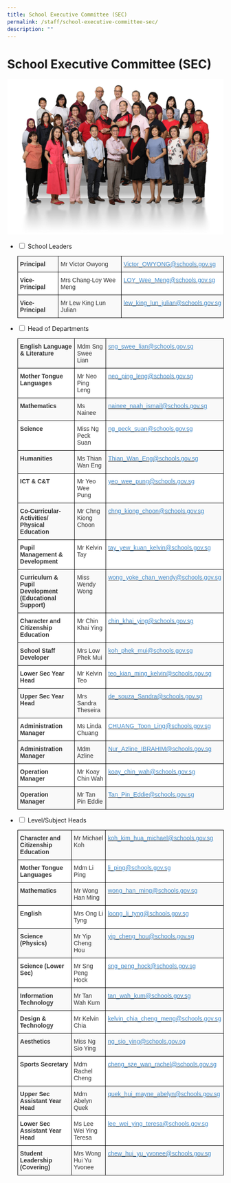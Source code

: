 ```yaml
---
title: School Executive Committee (SEC)
permalink: /staff/school-executive-committee-sec/
description: ""
---
```

# **School Executive Committee (SEC)**

![](/images/School-Executive-Committee-2048x1463.jpg)













<ul class="jekyllcodex_accordion">
  <li>
    <input type="checkbox" id="accordion1">
    <label for="accordion1">School Leaders</label>
    <div>
			<p><table style="border-collapse:collapse;border-spacing:0" class="tg"><thead><tr><th style="background-color:#F9F9F9;border-color:black;border-style:solid;border-width:1px;color:#333333;font-family:Arial, sans-serif;font-size:14px;font-weight:bold;overflow:hidden;padding:10px 5px;text-align:left;vertical-align:top;word-break:normal"><span style="font-weight:bold">Principal</span></th><th style="background-color:#F9F9F9;border-color:black;border-style:solid;border-width:1px;color:#333333;font-family:Arial, sans-serif;font-size:14px;font-weight:normal;overflow:hidden;padding:10px 5px;text-align:left;vertical-align:top;word-break:normal">Mr Victor Owyong</th><th style="background-color:#F9F9F9;border-color:black;border-style:solid;border-width:1px;color:#428BCA;font-family:Arial, sans-serif;font-size:14px;font-weight:normal;overflow:hidden;padding:10px 5px;text-align:left;vertical-align:top;word-break:normal"><a href="mailto:Victor_OWYONG@schools.gov.sg"><span style="text-decoration:none;color:#428BCA;background-color:transparent">Victor_OWYONG@schools.gov.sg</span></a></th></tr></thead><tbody><tr><td style="background-color:#FFF;border-color:black;border-style:solid;border-width:1px;color:#333333;font-family:Arial, sans-serif;font-size:14px;font-weight:bold;overflow:hidden;padding:10px 5px;text-align:left;vertical-align:top;word-break:normal"><span style="font-weight:bold">Vice-Principal</span></td><td style="background-color:#FFF;border-color:black;border-style:solid;border-width:1px;color:#333333;font-family:Arial, sans-serif;font-size:14px;overflow:hidden;padding:10px 5px;text-align:left;vertical-align:top;word-break:normal">Mrs Chang-Loy Wee Meng</td><td style="background-color:#FFF;border-color:black;border-style:solid;border-width:1px;color:#428BCA;font-family:Arial, sans-serif;font-size:14px;overflow:hidden;padding:10px 5px;text-align:left;vertical-align:top;word-break:normal"><a href="mailto:LOY_Wee_Meng@schools.gov.sg"><span style="text-decoration:none;color:#428BCA;background-color:transparent">LOY_Wee_Meng@schools.gov.sg</span></a></td></tr><tr><td style="background-color:#F9F9F9;border-color:black;border-style:solid;border-width:1px;color:#333333;font-family:Arial, sans-serif;font-size:14px;font-weight:bold;overflow:hidden;padding:10px 5px;text-align:left;vertical-align:top;word-break:normal"><span style="font-weight:bold">Vice-Principal</span></td><td style="background-color:#F9F9F9;border-color:black;border-style:solid;border-width:1px;color:#333333;font-family:Arial, sans-serif;font-size:14px;overflow:hidden;padding:10px 5px;text-align:left;vertical-align:top;word-break:normal">Mr Lew King Lun Julian</td><td style="background-color:#F9F9F9;border-color:black;border-style:solid;border-width:1px;color:#428BCA;font-family:Arial, sans-serif;font-size:14px;overflow:hidden;padding:10px 5px;text-align:left;vertical-align:top;word-break:normal"><a href="mailto:lew_king_lun_julian@schools.gov.sg"><span style="text-decoration:none;color:#428BCA;background-color:transparent">lew_king_lun_julian@schools.gov.sg</span></a></td></tr></tbody></table></p>
    </div>
	</li>
  <li>
    <input type="checkbox" id="accordion2">
    <label for="accordion2">Head of Departments</label>
    <div>
			<p><table style="border-collapse:collapse;border-spacing:0" class="tg"><thead><tr><th style="background-color:#F9F9F9;border-color:black;border-style:solid;border-width:1px;color:#333333;font-family:Arial, sans-serif;font-size:14px;font-weight:bold;overflow:hidden;padding:10px 5px;text-align:left;vertical-align:top;word-break:normal"><span style="font-weight:bold">English Language &amp; Literature</span></th><th style="background-color:#F9F9F9;border-color:black;border-style:solid;border-width:1px;color:#333333;font-family:Arial, sans-serif;font-size:14px;font-weight:normal;overflow:hidden;padding:10px 5px;text-align:left;vertical-align:top;word-break:normal">Mdm Sng Swee Lian</th><th style="background-color:#F9F9F9;border-color:black;border-style:solid;border-width:1px;color:#808080;font-family:Arial, sans-serif;font-size:14px;font-weight:normal;overflow:hidden;padding:10px 5px;text-align:left;vertical-align:top;word-break:normal"> <a href="mailto:sng_swee_lian@schools.gov.sg"><span style="text-decoration:none;color:#428BCA;background-color:transparent">sng_swee_lian@schools.gov.sg</span></a></th></tr></thead><tbody><tr><td style="background-color:#FFF;border-color:black;border-style:solid;border-width:1px;color:#333333;font-family:Arial, sans-serif;font-size:14px;font-weight:bold;overflow:hidden;padding:10px 5px;text-align:left;vertical-align:top;word-break:normal"><span style="font-weight:bold">Mother Tongue Languages</span></td><td style="background-color:#FFF;border-color:black;border-style:solid;border-width:1px;color:#333333;font-family:Arial, sans-serif;font-size:14px;overflow:hidden;padding:10px 5px;text-align:left;vertical-align:top;word-break:normal">Mr Neo Ping Leng</td><td style="background-color:#FFF;border-color:black;border-style:solid;border-width:1px;color:#428BCA;font-family:Arial, sans-serif;font-size:14px;overflow:hidden;padding:10px 5px;text-align:left;vertical-align:top;word-break:normal"><a href="mailto:neo_ping_leng@schools.gov.sg"><span style="text-decoration:none;color:#428BCA;background-color:transparent">neo_ping_leng@schools.gov.sg</span></a></td></tr><tr><td style="background-color:#F9F9F9;border-color:black;border-style:solid;border-width:1px;color:#333333;font-family:Arial, sans-serif;font-size:14px;font-weight:bold;overflow:hidden;padding:10px 5px;text-align:left;vertical-align:top;word-break:normal"><span style="font-weight:bold">Mathematics</span></td><td style="background-color:#F9F9F9;border-color:black;border-style:solid;border-width:1px;color:#333333;font-family:Arial, sans-serif;font-size:14px;overflow:hidden;padding:10px 5px;text-align:left;vertical-align:top;word-break:normal">Ms Nainee</td><td style="background-color:#F9F9F9;border-color:black;border-style:solid;border-width:1px;color:#428BCA;font-family:Arial, sans-serif;font-size:14px;overflow:hidden;padding:10px 5px;text-align:left;vertical-align:top;word-break:normal"><a href="mailto:nainee_naah_ismail@schools.gov.sg"><span style="text-decoration:none;color:#428BCA;background-color:transparent">nainee_naah_ismail@schools.gov.sg</span></a></td></tr><tr><td style="background-color:#FFF;border-color:black;border-style:solid;border-width:1px;color:#333333;font-family:Arial, sans-serif;font-size:14px;font-weight:bold;overflow:hidden;padding:10px 5px;text-align:left;vertical-align:top;word-break:normal"><span style="font-weight:bold">Science</span></td><td style="background-color:#FFF;border-color:black;border-style:solid;border-width:1px;color:#333333;font-family:Arial, sans-serif;font-size:14px;overflow:hidden;padding:10px 5px;text-align:left;vertical-align:top;word-break:normal">Miss Ng Peck Suan</td><td style="background-color:#FFF;border-color:black;border-style:solid;border-width:1px;color:#428BCA;font-family:Arial, sans-serif;font-size:14px;overflow:hidden;padding:10px 5px;text-align:left;vertical-align:top;word-break:normal"><a href="mailto:ng_peck_suan@schools.gov.sg"><span style="text-decoration:none;color:#428BCA;background-color:transparent">ng_peck_suan@schools.gov.sg</span></a></td></tr><tr><td style="background-color:#F9F9F9;border-color:black;border-style:solid;border-width:1px;color:#333333;font-family:Arial, sans-serif;font-size:14px;font-weight:bold;overflow:hidden;padding:10px 5px;text-align:left;vertical-align:top;word-break:normal"><span style="font-weight:bold">Humanities</span></td><td style="background-color:#F9F9F9;border-color:black;border-style:solid;border-width:1px;color:#333333;font-family:Arial, sans-serif;font-size:14px;overflow:hidden;padding:10px 5px;text-align:left;vertical-align:top;word-break:normal">Ms Thian Wan Eng</td><td style="background-color:#F9F9F9;border-color:black;border-style:solid;border-width:1px;color:#428BCA;font-family:Arial, sans-serif;font-size:14px;overflow:hidden;padding:10px 5px;text-align:left;vertical-align:top;word-break:normal"><a href="mailto:Thian_Wan_Eng@schools.gov.sg"><span style="text-decoration:none;color:#428BCA;background-color:transparent">Thian_Wan_Eng@schools.gov.sg</span></a></td></tr><tr><td style="background-color:#FFF;border-color:black;border-style:solid;border-width:1px;color:#333333;font-family:Arial, sans-serif;font-size:14px;font-weight:bold;overflow:hidden;padding:10px 5px;text-align:left;vertical-align:top;word-break:normal"><span style="font-weight:bold">ICT &amp; C&amp;T</span></td><td style="background-color:#FFF;border-color:black;border-style:solid;border-width:1px;color:#333333;font-family:Arial, sans-serif;font-size:14px;overflow:hidden;padding:10px 5px;text-align:left;vertical-align:top;word-break:normal">Mr Yeo Wee Pung</td><td style="background-color:#FFF;border-color:black;border-style:solid;border-width:1px;color:#428BCA;font-family:Arial, sans-serif;font-size:14px;overflow:hidden;padding:10px 5px;text-align:left;vertical-align:top;word-break:normal"><a href="mailto:yeo_wee_pung@schools.gov.sg"><span style="text-decoration:none;color:#428BCA;background-color:transparent">yeo_wee_pung@schools.gov.sg</span></a></td></tr><tr><td style="background-color:#F9F9F9;border-color:black;border-style:solid;border-width:1px;color:#333333;font-family:Arial, sans-serif;font-size:14px;font-weight:bold;overflow:hidden;padding:10px 5px;text-align:left;vertical-align:top;word-break:normal"><span style="font-weight:bold">Co-Curricular-Activities/ Physical Education </span></td><td style="background-color:#F9F9F9;border-color:black;border-style:solid;border-width:1px;color:#333333;font-family:Arial, sans-serif;font-size:14px;overflow:hidden;padding:10px 5px;text-align:left;vertical-align:top;word-break:normal">Mr Chng Kiong Choon</td><td style="background-color:#F9F9F9;border-color:black;border-style:solid;border-width:1px;color:#428BCA;font-family:Arial, sans-serif;font-size:14px;overflow:hidden;padding:10px 5px;text-align:left;vertical-align:top;word-break:normal"><a href="mailto:chng_kiong_choon@schools.gov.sg"><span style="text-decoration:none;color:#428BCA;background-color:transparent">chng_kiong_choon@schools.gov.sg</span></a></td></tr><tr><td style="background-color:#FFF;border-color:black;border-style:solid;border-width:1px;color:#333333;font-family:Arial, sans-serif;font-size:14px;font-weight:bold;overflow:hidden;padding:10px 5px;text-align:left;vertical-align:top;word-break:normal"><span style="font-weight:bold">Pupil Management &amp; Development</span></td><td style="background-color:#FFF;border-color:black;border-style:solid;border-width:1px;color:#333333;font-family:Arial, sans-serif;font-size:14px;overflow:hidden;padding:10px 5px;text-align:left;vertical-align:top;word-break:normal">Mr Kelvin Tay</td><td style="background-color:#FFF;border-color:black;border-style:solid;border-width:1px;color:#428BCA;font-family:Arial, sans-serif;font-size:14px;overflow:hidden;padding:10px 5px;text-align:left;vertical-align:top;word-break:normal"><a href="mailto:tay_yew_kuan_kelvin@schools.gov.sg"><span style="text-decoration:none;color:#428BCA;background-color:transparent">tay_yew_kuan_kelvin@schools.gov.sg</span></a></td></tr><tr><td style="background-color:#F9F9F9;border-color:black;border-style:solid;border-width:1px;color:#333333;font-family:Arial, sans-serif;font-size:14px;font-weight:bold;overflow:hidden;padding:10px 5px;text-align:left;vertical-align:top;word-break:normal"><span style="font-weight:bold">Curriculum &amp; Pupil Development (Educational Support)</span></td><td style="background-color:#F9F9F9;border-color:black;border-style:solid;border-width:1px;color:#333333;font-family:Arial, sans-serif;font-size:14px;overflow:hidden;padding:10px 5px;text-align:left;vertical-align:top;word-break:normal">Miss Wendy Wong</td><td style="background-color:#F9F9F9;border-color:black;border-style:solid;border-width:1px;color:#428BCA;font-family:Arial, sans-serif;font-size:14px;overflow:hidden;padding:10px 5px;text-align:left;vertical-align:top;word-break:normal"><a href="mailto:wong_yoke_chan_wendy@schools.gov.sg"><span style="text-decoration:none;color:#428BCA;background-color:transparent">wong_yoke_chan_wendy@schools.gov.sg</span></a></td></tr><tr><td style="background-color:#FFF;border-color:black;border-style:solid;border-width:1px;color:#333333;font-family:Arial, sans-serif;font-size:14px;font-weight:bold;overflow:hidden;padding:10px 5px;text-align:left;vertical-align:top;word-break:normal"><span style="font-weight:bold">Character and Citizenship Education</span></td><td style="background-color:#FFF;border-color:black;border-style:solid;border-width:1px;color:#333333;font-family:Arial, sans-serif;font-size:14px;overflow:hidden;padding:10px 5px;text-align:left;vertical-align:top;word-break:normal">Mr Chin Khai Ying</td><td style="background-color:#FFF;border-color:black;border-style:solid;border-width:1px;color:#428BCA;font-family:Arial, sans-serif;font-size:14px;overflow:hidden;padding:10px 5px;text-align:left;vertical-align:top;word-break:normal"><a href="mailto:chin_khai_ying@schools.gov.sg"><span style="text-decoration:none;color:#428BCA;background-color:transparent">chin_khai_ying@schools.gov.sg</span></a></td></tr><tr><td style="background-color:#F9F9F9;border-color:black;border-style:solid;border-width:1px;color:#333333;font-family:Arial, sans-serif;font-size:14px;font-weight:bold;overflow:hidden;padding:10px 5px;text-align:left;vertical-align:top;word-break:normal"><span style="font-weight:bold">School Staff Developer</span></td><td style="background-color:#F9F9F9;border-color:black;border-style:solid;border-width:1px;color:#333333;font-family:Arial, sans-serif;font-size:14px;overflow:hidden;padding:10px 5px;text-align:left;vertical-align:top;word-break:normal">Mrs Low Phek Mui</td><td style="background-color:#F9F9F9;border-color:black;border-style:solid;border-width:1px;color:#428BCA;font-family:Arial, sans-serif;font-size:14px;overflow:hidden;padding:10px 5px;text-align:left;vertical-align:top;word-break:normal"><a href="mailto:koh_phek_mui@schools.gov.sg"><span style="text-decoration:none;color:#428BCA;background-color:transparent">koh_phek_mui@schools.gov.sg</span></a></td></tr><tr><td style="background-color:#FFF;border-color:black;border-style:solid;border-width:1px;color:#333333;font-family:Arial, sans-serif;font-size:14px;font-weight:bold;overflow:hidden;padding:10px 5px;text-align:left;vertical-align:top;word-break:normal"><span style="font-weight:bold">Lower Sec Year Head</span></td><td style="background-color:#FFF;border-color:black;border-style:solid;border-width:1px;color:#333333;font-family:Arial, sans-serif;font-size:14px;overflow:hidden;padding:10px 5px;text-align:left;vertical-align:top;word-break:normal">Mr Kelvin Teo</td><td style="background-color:#FFF;border-color:black;border-style:solid;border-width:1px;color:#428BCA;font-family:Arial, sans-serif;font-size:14px;overflow:hidden;padding:10px 5px;text-align:left;vertical-align:top;word-break:normal"><a href="mailto:teo_kian_ming_kelvin@schools.gov.sg"><span style="text-decoration:none;color:#428BCA;background-color:transparent">teo_kian_ming_kelvin@schools.gov.sg</span></a></td></tr><tr><td style="background-color:#F9F9F9;border-color:black;border-style:solid;border-width:1px;color:#333333;font-family:Arial, sans-serif;font-size:14px;font-weight:bold;overflow:hidden;padding:10px 5px;text-align:left;vertical-align:top;word-break:normal"><span style="font-weight:bold">Upper Sec Year Head</span></td><td style="background-color:#F9F9F9;border-color:black;border-style:solid;border-width:1px;color:#333333;font-family:Arial, sans-serif;font-size:14px;overflow:hidden;padding:10px 5px;text-align:left;vertical-align:top;word-break:normal">Mrs Sandra Theseira</td><td style="background-color:#F9F9F9;border-color:black;border-style:solid;border-width:1px;color:#428BCA;font-family:Arial, sans-serif;font-size:14px;overflow:hidden;padding:10px 5px;text-align:left;vertical-align:top;word-break:normal"><a href="mailto:de_souza_Sandra@schools.gov.sg"><span style="text-decoration:none;color:#428BCA;background-color:transparent">de_souza_Sandra@schools.gov.sg</span></a></td></tr><tr><td style="background-color:#FFF;border-color:black;border-style:solid;border-width:1px;color:#333333;font-family:Arial, sans-serif;font-size:14px;font-weight:bold;overflow:hidden;padding:10px 5px;text-align:left;vertical-align:top;word-break:normal"><span style="font-weight:bold">Administration Manager</span></td><td style="background-color:#FFF;border-color:black;border-style:solid;border-width:1px;color:#333333;font-family:Arial, sans-serif;font-size:14px;overflow:hidden;padding:10px 5px;text-align:left;vertical-align:top;word-break:normal">Ms Linda Chuang</td><td style="background-color:#FFF;border-color:black;border-style:solid;border-width:1px;color:#428BCA;font-family:Arial, sans-serif;font-size:14px;overflow:hidden;padding:10px 5px;text-align:left;vertical-align:top;word-break:normal"><a href="mailto:CHUANG_Toon_Ling@schools.gov.sg"><span style="text-decoration:none;color:#428BCA;background-color:transparent">CHUANG_Toon_Ling@schools.gov.sg</span></a></td></tr><tr><td style="background-color:#F9F9F9;border-color:black;border-style:solid;border-width:1px;color:#333333;font-family:Arial, sans-serif;font-size:14px;font-weight:bold;overflow:hidden;padding:10px 5px;text-align:left;vertical-align:top;word-break:normal"><span style="font-weight:bold">Administration Manager</span></td><td style="background-color:#F9F9F9;border-color:black;border-style:solid;border-width:1px;color:#333333;font-family:Arial, sans-serif;font-size:14px;overflow:hidden;padding:10px 5px;text-align:left;vertical-align:top;word-break:normal">Mdm Azline</td><td style="background-color:#F9F9F9;border-color:black;border-style:solid;border-width:1px;color:#428BCA;font-family:Arial, sans-serif;font-size:14px;overflow:hidden;padding:10px 5px;text-align:left;vertical-align:top;word-break:normal"><a href="mailto:Nur_Azline_IBRAHIM@schools.gov.sg"><span style="text-decoration:none;color:#428BCA;background-color:transparent">Nur_Azline_IBRAHIM@schools.gov.sg</span></a></td></tr><tr><td style="background-color:#FFF;border-color:black;border-style:solid;border-width:1px;color:#333333;font-family:Arial, sans-serif;font-size:14px;font-weight:bold;overflow:hidden;padding:10px 5px;text-align:left;vertical-align:top;word-break:normal"><span style="font-weight:bold">Operation Manager</span></td><td style="background-color:#FFF;border-color:black;border-style:solid;border-width:1px;color:#333333;font-family:Arial, sans-serif;font-size:14px;overflow:hidden;padding:10px 5px;text-align:left;vertical-align:top;word-break:normal">Mr Koay Chin Wah</td><td style="background-color:#FFF;border-color:black;border-style:solid;border-width:1px;color:#428BCA;font-family:Arial, sans-serif;font-size:14px;overflow:hidden;padding:10px 5px;text-align:left;vertical-align:top;word-break:normal"><a href="mailto:koay_chin_wah@schools.gov.sg"><span style="text-decoration:none;color:#428BCA;background-color:transparent">koay_chin_wah@schools.gov.sg</span></a></td></tr><tr><td style="background-color:#F9F9F9;border-color:black;border-style:solid;border-width:1px;color:#333333;font-family:Arial, sans-serif;font-size:14px;font-weight:bold;overflow:hidden;padding:10px 5px;text-align:left;vertical-align:top;word-break:normal"><span style="font-weight:bold">Operation Manager</span></td><td style="background-color:#F9F9F9;border-color:black;border-style:solid;border-width:1px;color:#333333;font-family:Arial, sans-serif;font-size:14px;overflow:hidden;padding:10px 5px;text-align:left;vertical-align:top;word-break:normal">Mr Tan Pin Eddie</td><td style="background-color:#F9F9F9;border-color:black;border-style:solid;border-width:1px;color:#428BCA;font-family:Arial, sans-serif;font-size:14px;overflow:hidden;padding:10px 5px;text-align:left;vertical-align:top;word-break:normal"><a href="mailto:Tan_Pin_Eddie@schools.gov.sg"><span style="text-decoration:none;color:#428BCA;background-color:transparent">Tan_Pin_Eddie@schools.gov.sg</span></a></td></tr></tbody></table></p>
    </div>
	</li>
	  <li>
    <input type="checkbox" id="accordion3">
    <label for="accordion3">Level/Subject Heads</label>
    <div>
			<p><table style="border-collapse:collapse;border-spacing:0" class="tg"><thead><tr><th style="background-color:#F9F9F9;border-color:black;border-style:solid;border-width:1px;color:#333333;font-family:Arial, sans-serif;font-size:14px;font-weight:bold;overflow:hidden;padding:10px 5px;text-align:left;vertical-align:top;word-break:normal"><span style="font-weight:bold">Character and Citizenship Education</span></th><th style="background-color:#F9F9F9;border-color:black;border-style:solid;border-width:1px;color:#333333;font-family:Arial, sans-serif;font-size:14px;font-weight:normal;overflow:hidden;padding:10px 5px;text-align:left;vertical-align:top;word-break:normal">Mr Michael Koh</th><th style="background-color:#F9F9F9;border-color:black;border-style:solid;border-width:1px;color:#428BCA;font-family:Arial, sans-serif;font-size:14px;font-weight:normal;overflow:hidden;padding:10px 5px;text-align:left;vertical-align:top;word-break:normal"><a href="mailto:koh_kim_hua_michael@schools.gov.sg"><span style="text-decoration:none;color:#428BCA;background-color:transparent">koh_kim_hua_michael@schools.gov.sg</span></a></th></tr></thead><tbody><tr><td style="background-color:#FFF;border-color:black;border-style:solid;border-width:1px;color:#333333;font-family:Arial, sans-serif;font-size:14px;font-weight:bold;overflow:hidden;padding:10px 5px;text-align:left;vertical-align:top;word-break:normal"><span style="font-weight:bold">Mother Tongue Languages</span></td><td style="background-color:#FFF;border-color:black;border-style:solid;border-width:1px;color:#333333;font-family:Arial, sans-serif;font-size:14px;overflow:hidden;padding:10px 5px;text-align:left;vertical-align:top;word-break:normal">Mdm Li Ping</td><td style="background-color:#FFF;border-color:black;border-style:solid;border-width:1px;color:#428BCA;font-family:Arial, sans-serif;font-size:14px;overflow:hidden;padding:10px 5px;text-align:left;vertical-align:top;word-break:normal"><a href="mailto:li_ping@schools.gov.sg"><span style="text-decoration:none;color:#428BCA;background-color:transparent">li_ping@schools.gov.sg</span></a></td></tr><tr><td style="background-color:#F9F9F9;border-color:black;border-style:solid;border-width:1px;color:#333333;font-family:Arial, sans-serif;font-size:14px;font-weight:bold;overflow:hidden;padding:10px 5px;text-align:left;vertical-align:top;word-break:normal"><span style="font-weight:bold">Mathematics</span></td><td style="background-color:#F9F9F9;border-color:black;border-style:solid;border-width:1px;color:#333333;font-family:Arial, sans-serif;font-size:14px;overflow:hidden;padding:10px 5px;text-align:left;vertical-align:top;word-break:normal">Mr Wong Han Ming</td><td style="background-color:#F9F9F9;border-color:black;border-style:solid;border-width:1px;color:#428BCA;font-family:Arial, sans-serif;font-size:14px;overflow:hidden;padding:10px 5px;text-align:left;vertical-align:top;word-break:normal"><a href="mailto:wong_han_ming@schools.gov.sg"><span style="text-decoration:none;color:#428BCA;background-color:transparent">wong_han_ming@schools.gov.sg</span></a></td></tr><tr><td style="background-color:#FFF;border-color:black;border-style:solid;border-width:1px;color:#333333;font-family:Arial, sans-serif;font-size:14px;font-weight:bold;overflow:hidden;padding:10px 5px;text-align:left;vertical-align:top;word-break:normal"><span style="font-weight:bold">English</span></td><td style="background-color:#FFF;border-color:black;border-style:solid;border-width:1px;color:#333333;font-family:Arial, sans-serif;font-size:14px;overflow:hidden;padding:10px 5px;text-align:left;vertical-align:top;word-break:normal">Mrs Ong Li Tyng</td><td style="background-color:#FFF;border-color:black;border-style:solid;border-width:1px;color:#428BCA;font-family:Arial, sans-serif;font-size:14px;overflow:hidden;padding:10px 5px;text-align:left;vertical-align:top;word-break:normal"><a href="mailto:loong_li_tyng@schools.gov.sg"><span style="text-decoration:none;color:#428BCA;background-color:transparent">loong_li_tyng@schools.gov.sg</span></a></td></tr><tr><td style="background-color:#F9F9F9;border-color:black;border-style:solid;border-width:1px;color:#333333;font-family:Arial, sans-serif;font-size:14px;font-weight:bold;overflow:hidden;padding:10px 5px;text-align:left;vertical-align:top;word-break:normal"><span style="font-weight:bold">Science (Physics)</span></td><td style="background-color:#F9F9F9;border-color:black;border-style:solid;border-width:1px;color:#333333;font-family:Arial, sans-serif;font-size:14px;overflow:hidden;padding:10px 5px;text-align:left;vertical-align:top;word-break:normal">Mr Yip Cheng Hou</td><td style="background-color:#F9F9F9;border-color:black;border-style:solid;border-width:1px;color:#428BCA;font-family:Arial, sans-serif;font-size:14px;overflow:hidden;padding:10px 5px;text-align:left;vertical-align:top;word-break:normal"><a href="mailto:yip_cheng_hou@schools.gov.sg"><span style="text-decoration:none;color:#428BCA;background-color:transparent">yip_cheng_hou@schools.gov.sg</span></a></td></tr><tr><td style="background-color:#FFF;border-color:black;border-style:solid;border-width:1px;color:#333333;font-family:Arial, sans-serif;font-size:14px;font-weight:bold;overflow:hidden;padding:10px 5px;text-align:left;vertical-align:top;word-break:normal"><span style="font-weight:bold">Science (Lower Sec)</span></td><td style="background-color:#FFF;border-color:black;border-style:solid;border-width:1px;color:#333333;font-family:Arial, sans-serif;font-size:14px;overflow:hidden;padding:10px 5px;text-align:left;vertical-align:top;word-break:normal">Mr Sng Peng Hock</td><td style="background-color:#FFF;border-color:black;border-style:solid;border-width:1px;color:#428BCA;font-family:Arial, sans-serif;font-size:14px;overflow:hidden;padding:10px 5px;text-align:left;vertical-align:top;word-break:normal"><a href="mailto:sng_peng_hock@schools.gov.sg"><span style="text-decoration:none;color:#428BCA;background-color:transparent">sng_peng_hock@schools.gov.sg</span></a></td></tr><tr><td style="background-color:#F9F9F9;border-color:black;border-style:solid;border-width:1px;color:#333333;font-family:Arial, sans-serif;font-size:14px;font-weight:bold;overflow:hidden;padding:10px 5px;text-align:left;vertical-align:top;word-break:normal"><span style="font-weight:bold">Information Technology</span></td><td style="background-color:#F9F9F9;border-color:black;border-style:solid;border-width:1px;color:#333333;font-family:Arial, sans-serif;font-size:14px;overflow:hidden;padding:10px 5px;text-align:left;vertical-align:top;word-break:normal">Mr Tan Wah Kum</td><td style="background-color:#F9F9F9;border-color:black;border-style:solid;border-width:1px;color:#428BCA;font-family:Arial, sans-serif;font-size:14px;overflow:hidden;padding:10px 5px;text-align:left;vertical-align:top;word-break:normal"><a href="mailto:tan_wah_kum@schools.gov.sg"><span style="text-decoration:none;color:#428BCA;background-color:transparent">tan_wah_kum@schools.gov.sg</span></a></td></tr><tr><td style="background-color:#FFF;border-color:black;border-style:solid;border-width:1px;color:#333333;font-family:Arial, sans-serif;font-size:14px;font-weight:bold;overflow:hidden;padding:10px 5px;text-align:left;vertical-align:top;word-break:normal"><span style="font-weight:bold">Design &amp; Technology</span></td><td style="background-color:#FFF;border-color:black;border-style:solid;border-width:1px;color:#333333;font-family:Arial, sans-serif;font-size:14px;overflow:hidden;padding:10px 5px;text-align:left;vertical-align:top;word-break:normal">Mr Kelvin Chia</td><td style="background-color:#FFF;border-color:black;border-style:solid;border-width:1px;color:#428BCA;font-family:Arial, sans-serif;font-size:14px;overflow:hidden;padding:10px 5px;text-align:left;vertical-align:top;word-break:normal"><a href="mailto:kelvin_chia_cheng_meng@schools.gov.sg"><span style="text-decoration:none;color:#428BCA;background-color:transparent">kelvin_chia_cheng_meng@schools.gov.sg</span></a></td></tr><tr><td style="background-color:#F9F9F9;border-color:black;border-style:solid;border-width:1px;color:#333333;font-family:Arial, sans-serif;font-size:14px;font-weight:bold;overflow:hidden;padding:10px 5px;text-align:left;vertical-align:top;word-break:normal"><span style="font-weight:bold">Aesthetics</span></td><td style="background-color:#F9F9F9;border-color:black;border-style:solid;border-width:1px;color:#333333;font-family:Arial, sans-serif;font-size:14px;overflow:hidden;padding:10px 5px;text-align:left;vertical-align:top;word-break:normal">Miss Ng Sio Ying</td><td style="background-color:#F9F9F9;border-color:black;border-style:solid;border-width:1px;color:#428BCA;font-family:Arial, sans-serif;font-size:14px;overflow:hidden;padding:10px 5px;text-align:left;vertical-align:top;word-break:normal"><a href="mailto:ng_sio_ying@schools.gov.sg"><span style="text-decoration:none;color:#428BCA;background-color:transparent">ng_sio_ying@schools.gov.sg</span></a></td></tr><tr><td style="background-color:#FFF;border-color:black;border-style:solid;border-width:1px;color:#333333;font-family:Arial, sans-serif;font-size:14px;font-weight:bold;overflow:hidden;padding:10px 5px;text-align:left;vertical-align:top;word-break:normal"><span style="font-weight:bold">Sports Secretary</span></td><td style="background-color:#FFF;border-color:black;border-style:solid;border-width:1px;color:#333333;font-family:Arial, sans-serif;font-size:14px;overflow:hidden;padding:10px 5px;text-align:left;vertical-align:top;word-break:normal">Mdm Rachel Cheng</td><td style="background-color:#FFF;border-color:black;border-style:solid;border-width:1px;color:#428BCA;font-family:Arial, sans-serif;font-size:14px;overflow:hidden;padding:10px 5px;text-align:left;vertical-align:top;word-break:normal"><a href="mailto:cheng_sze_wan_rachel@schools.gov.sg"><span style="text-decoration:none;color:#428BCA;background-color:transparent">cheng_sze_wan_rachel@schools.gov.sg</span></a></td></tr><tr><td style="background-color:#F9F9F9;border-color:black;border-style:solid;border-width:1px;color:#333333;font-family:Arial, sans-serif;font-size:14px;font-weight:bold;overflow:hidden;padding:10px 5px;text-align:left;vertical-align:top;word-break:normal"><span style="font-weight:bold">Upper Sec Assistant Year Head</span></td><td style="background-color:#F9F9F9;border-color:black;border-style:solid;border-width:1px;color:#333333;font-family:Arial, sans-serif;font-size:14px;overflow:hidden;padding:10px 5px;text-align:left;vertical-align:top;word-break:normal">Mdm Abelyn Quek</td><td style="background-color:#F9F9F9;border-color:black;border-style:solid;border-width:1px;color:#428BCA;font-family:Arial, sans-serif;font-size:14px;overflow:hidden;padding:10px 5px;text-align:left;vertical-align:top;word-break:normal"><a href="mailto:quek_hui_mayne_abelyn@schools.gov.sg"><span style="text-decoration:none;color:#428BCA;background-color:transparent">quek_hui_mayne_abelyn@schools.gov.sg</span></a></td></tr><tr><td style="background-color:#FFF;border-color:black;border-style:solid;border-width:1px;color:#333333;font-family:Arial, sans-serif;font-size:14px;font-weight:bold;overflow:hidden;padding:10px 5px;text-align:left;vertical-align:top;word-break:normal"><span style="font-weight:bold">Lower Sec Assistant Year Head</span></td><td style="background-color:#FFF;border-color:black;border-style:solid;border-width:1px;color:#333333;font-family:Arial, sans-serif;font-size:14px;overflow:hidden;padding:10px 5px;text-align:left;vertical-align:top;word-break:normal">Ms Lee Wei Ying Teresa</td><td style="background-color:#FFF;border-color:black;border-style:solid;border-width:1px;color:#428BCA;font-family:Arial, sans-serif;font-size:14px;overflow:hidden;padding:10px 5px;text-align:left;vertical-align:top;word-break:normal"><a href="mailto:lee_wei_ying_teresa@schools.gov.sg"><span style="text-decoration:none;color:#428BCA;background-color:transparent">lee_wei_ying_teresa@schools.gov.sg</span></a></td></tr><tr><td style="background-color:#F9F9F9;border-color:black;border-style:solid;border-width:1px;color:#333333;font-family:Arial, sans-serif;font-size:14px;font-weight:bold;overflow:hidden;padding:10px 5px;text-align:left;vertical-align:top;word-break:normal"><span style="font-weight:bold">Student Leadership (Covering)</span></td><td style="background-color:#F9F9F9;border-color:black;border-style:solid;border-width:1px;color:#333333;font-family:Arial, sans-serif;font-size:14px;overflow:hidden;padding:10px 5px;text-align:left;vertical-align:top;word-break:normal">Mrs Wong Hui Yu Yvonee</td><td style="background-color:#F9F9F9;border-color:black;border-style:solid;border-width:1px;color:#428BCA;font-family:Arial, sans-serif;font-size:14px;overflow:hidden;padding:10px 5px;text-align:left;vertical-align:top;word-break:normal"><a href="mailto:chew_hui_yu_yvonee@schools.gov.sg"><span style="text-decoration:none;color:#428BCA;background-color:transparent">chew_hui_yu_yvonee@schools.gov.sg</span></a></td></tr></tbody></table></p>
    </div>
	</li>
	</ul>